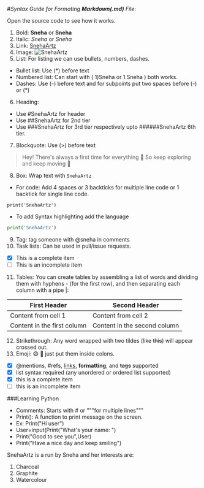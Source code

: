 #_Syntax Guide for Formating **Markdown(.md)** File_:

Open the source code to see how it works.
1) Bold: **Sneha** or __Sneha__
2) Italic: *Sneha* or _Sneha_
3) Link: [SnehaArtz](https://www.instagram.com/snehasahoo97/)
4) Image: ![SnehaArtz](https://www.facebook.com/SnehaArtz/photos/a.110570200628183/166214008397135/)
5) List: For listing we can use bullets, numbers, dashes.
  * Bullet list: Use (*) before text
  * Numbered list: Can start with ( 1)Sneha or 1.Sneha ) both works.
  * Dashes: Use (-) before text and for subpoints put two spaces before (-) or (*)

6) Heading: 
  * Use #SnehaArtz for header
  * Use ##SnehaArtz for 2nd tier
  * Use ###SnehaArtz for 3rd tier respectively upto ######SnehaArtz 6th tier.
7) Blockquote: Use (>) before text
> Hey! There's always a first time for everything 🙂
> So keep exploring and keep moving 🏃
8) Box: Wrap text with `SnehaArtz`
  * For code: Add 4 spaces or 3 backticks for multiple line code or 1 backtick for single line code.
```
print('SnehaArtz')
```
  * To add Syntax highlighting add the language
```python
print('SnehaArtz')
```
9) Tag: tag someone with @sneha in comments
10) Task lists: Can be used in pull/issue requests.
- [x] This is a complete item
- [ ] This is an incomplete item
11) Tables: You can create tables by assembling a list of words and dividing them with hyphens - (for the first row), and then separating each column with a pipe |:

First Header | Second Header
------------ | -------------
Content from cell 1 | Content from cell 2
Content in the first column | Content in the second column

12) Strikethrough: Any word wrapped with two tildes (like ~~this~~) will appear crossed out.
13) Emoji: :smile: :rofl: just put them inside colons.







- [x] @mentions, #refs, [links](), **formatting**, and <del>tags</del> supported
- [x] list syntax required (any unordered or ordered list supported)
- [x] this is a complete item
- [ ] this is an incomplete item

###Learning Python
- Comments: Starts with # or """for multiple lines"""
- Print(): A function to print message on the screen.
- Ex: Print("Hi user")
- User=input(Print("What's your name: ")
- Print("Good to see you",User)
- Print("Have a nice day and keep smiling")

SnehaArtz is a run by Sneha and her interests are:
1. Charcoal
2. Graphite
3. Watercolour
